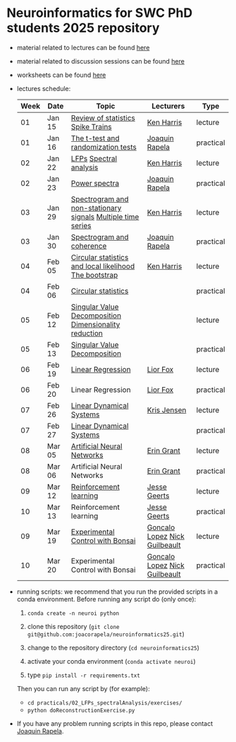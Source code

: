 # Neuroinformatics for SWC PhD students 2025 repository

- material related to lectures can be found [here](https://github.com/joacorapela/neuroinformatics25/tree/master/lectures)

- material related to discussion sessions can be found [here](https://github.com/joacorapela/neuroinformatics25/tree/master/practicals)

- worksheets can be found [here](https://github.com/joacorapela/neuroinformatics25/tree/master/worksheets)

- <a name="lecturesSchedule"></a>lectures schedule:

    | Week | Date  | Topic | Lecturers | Type |
    |------|-------|-------|-----------|------|
    | 01 | Jan 15 | [Review of statistics](https://drive.google.com/open?id=1okjYVeDQZ4-lqliY7qD9rmBg7Tbc1kwE) [Spike Trains](https://drive.google.com/open?id=1hFg6F79iodNyaPuKxqNTf8cVlbY9X_z-)| [Ken Harris](https://www.ucl.ac.uk/biosciences/people/harris-kenneth) | lecture |
    | 01 | Jan 16 | [The t-test and randomization tests](https://github.com/joacorapela/neuroinformatics24/blob/master/practicals/01_tTestAndRandomizationTests/introAndHipothesisTests.pdf) | [Joaquin Rapela](https://www.gatsby.ucl.ac.uk/~rapela) | practical |
    | 02 | Jan 22 | [LFPs](https://drive.google.com/open?id=1qi1rdHUP3atLSMbcVeOfJkmJdV7jRyuD) [Spectral analysis](https://drive.google.com/open?id=1RV8X-vJ-Zpiv867_5D6TpbzcP-Ob9IlB)| [Ken Harris](https://www.ucl.ac.uk/biosciences/people/harris-kenneth) | lecture |
    | 02 | Jan 23 | [Power spectra](https://github.com/joacorapela/neuroinformatics24/blob/master/practicals/02_LFPs_spectralAnalysis/spectralAnalysis.pdf) | [Joaquin Rapela](https://www.gatsby.ucl.ac.uk/~rapela) | practical |
    | 03 | Jan 29 | [Spectrogram and non-stationary signals](https://drive.google.com/open?id=1j0m136j8Gks9L2vzja33S675KLShnN3P) [Multiple time series](https://drive.google.com/open?id=10drGN8gBTX86u7jkW55b4BE7i8g6nmN_) | [Ken Harris](https://www.ucl.ac.uk/biosciences/people/harris-kenneth) | lecture |
    | 03 | Jan 30 | [Spectrogram and coherence](https://github.com/joacorapela/neuroinformatics24/blob/master/practicals/03_spectralAnalysisForNonStationarySignals/nonStationarySpectralAnalysis.pdf) | [Joaquin Rapela](https://www.gatsby.ucl.ac.uk/~rapela) | practical |
    | 04 | Feb 05 | [Circular statistics and local likelihood](https://drive.google.com/open?id=1_fkUwIpcu-s8D8D_DL53_MRuDQjI9RDa) [The bootstrap](https://drive.google.com/open?id=1GrL--CypH_Bjr5MuVXSda8r_CzfQdLCA) | [Ken Harris](https://www.ucl.ac.uk/biosciences/people/harris-kenneth) | lecture |
    | 04 | Feb 06 | [Circular statistics](https://github.com/joacorapela/neuroinformatics24/blob/master/practicals/04_circulaVariables_bootstrap) | | practical |
    | 05 | Feb 12 | [Singular Value Decomposition](https://drive.google.com/open?id=10dBiM36EMYxg5m0EqhnArj3KUk3AIElT) [Dimensionality reduction](https://drive.google.com/open?id=1sVtWgqx4yylPJrlIB3DdeluzQRhU2GDi) | | lecture |
    | 05 | Feb 13 | [Singular Value Decomposition](practicals/05_singularValueDecomposition/singularValueDecomposition.pdf) | | practical |
    | 06 | Feb 19 | [Linear Regression](https://github.com/joacorapela/neuroinformatics24/blob/master/lectures/06_linearRegression/swc_neuroinformatics_linreg.pdf) | [Lior Fox](https://liorfox.github.io/) | lecture |
    | 06 | Feb 20 | Linear Regression | [Lior Fox](https://liorfox.github.io/) | practical |
    | 07 | Feb 26 | [Linear Dynamical Systems](https://github.com/joacorapela/neuroinformatics24/blob/master/lectures/07_linearDynamicalSystems) | [Kris Jensen](https://krisjensen.github.io/)| lecture |
    | 07 | Feb 27 | [Linear Dynamical Systems](https://github.com/joacorapela/neuroinformatics24/blob/master/practicals/06_linearDynamicalSystems/README.md) | | practical |
    | 08 | Mar 05 | [Artificial Neural Networks](https://slides.com/eringrant/2024-03-07-swc-neural-nets-lecture/fullscreen?token=Gq60IrMy) | [Erin Grant](https://eringrant.github.io/) | lecture |
    | 08 | Mar 06 | Artificial Neural Networks | [Erin Grant](https://eringrant.github.io/) | practical |
    | 09 | Mar 12 | [Reinforcement learning](lectures/10_reinforcementLearning/RLinTheBrain_SWC_2024.pdf) | [Jesse Geerts](https://scholar.google.com/citations?user=4xusDVAAAAAJ&hl=en) | lecture |
    | 10 | Mar 13 | Reinforcement learning | [Jesse Geerts](https://scholar.google.com/citations?user=4xusDVAAAAAJ&hl=en) | practical |
    | 09 | Mar 19 | [Experimental Control with Bonsai](https://neurogears.org/neuroinformatics-2024/) | [Goncalo Lopez](https://neurogears.org/about-us/) [Nick Guilbeault](https://www.linkedin.com/in/ncguilbeault/) | lecture |
    | 10 | Mar 20 | Experimental Control with Bonsai | [Goncalo Lopez](https://neurogears.org/about-us/) [Nick Guilbeault](https://www.linkedin.com/in/ncguilbeault/) | practical |

- running scripts: we recommend that you run the provided scripts in a conda environment. Before running any script do (only once):

    1. `conda create -n neuroi python`
    2. clone this repository (`git clone git@github.com:joacorapela/neuroinformatics25.git`)

    3. change to the repository directory (`cd neuroinformatics25`)
    4. activate your conda environment (`conda activate neuroi`)
    5. type `pip install -r requirements.txt`

    Then you can run any script by (for example):

    - `cd practicals/02_LFPs_spectralAnalysis/exercises/`
    - `python doReconstructionExercise.py`

- If you have any problem running scripts in this repo, please contact [Joaquin Rapela](https://www.gatsby.ucl.ac.uk/~rapela).

